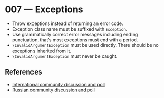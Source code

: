 # 007 — Exceptions

- Throw exceptions instead of returning an error code.
- Exception class name must be suffixed with `Exception`.
- Use grammatically correct error messages including ending punctuation, that's most exceptions must end with a period.
- `\InvalidArgumentException` must be used directly. There should be no exceptions inherited from it.
- `\InvalidArgumentException` must never be caught.

## References

- [International community discussion and poll](https://forum.yiiframework.com/t/naming-exceptions/126613/6)
- [Russian community discussion and poll](https://yiiframework.ru/forum/viewtopic.php?f=39&t=51290)
